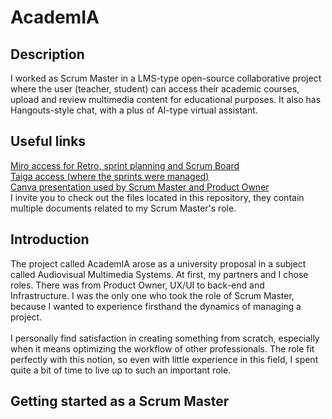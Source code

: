 # AcademIA
<h2>Description</h2>
I worked as Scrum Master in a LMS-type open-source collaborative project where the user (teacher, student) can access their academic courses, upload and review multimedia content for educational purposes. It also has Hangouts-style chat, with a plus of AI-type virtual assistant.
<h2>Useful links</h2>

[Miro access for Retro, sprint planning and Scrum Board](https://miro.com/app/board/uXjVPivm5mw=/?share_link_id=10911426886)<br />
[Taiga access (where the sprints were managed)](https://tree.taiga.io/project/xlgabriel-academia-chat/taskboard/sprint-3-2264)<br />
[Canva presentation used by Scrum Master and Product Owner](https://www.canva.com/design/DAFbnIWeqeU/kVboGF-K5qgdsqGqs0-ULA/edit)<br />
I invite you to check out the files located in this repository, they contain multiple documents related to my Scrum Master's role.

<h2>Introduction</h2>
The project called AcademIA arose as a university proposal in a subject called Audiovisual Multimedia Systems. At first, my partners and I chose roles. There was from Product Owner, UX/UI to back-end and Infrastructure. I was the only one who took the role of Scrum Master, because I wanted to experience firsthand the dynamics of managing a project.<br /><br />
I personally find satisfaction in creating something from scratch, especially when it means optimizing the workflow of other professionals. The role fit perfectly with this notion, so even with little experience in this field, I spent quite a bit of time to live up to such an important role.

<h2>Getting started as a Scrum Master</h2>
